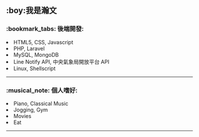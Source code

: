 <h2>:boy:<b>我是瀚文</b></h2>

<h3>:bookmark_tabs: 後端開發:</h3>
  <li>HTML5, CSS, Javascript</li>
  <li>PHP, Laravel</li>
  <li>MySQL, MongoDB</li>
  <li>Line Notify API, 中央氣象局開放平台 API</li>
  <li>Linux, Shellscript</li>
<hr/>

<h3>:musical_note: 個人嗜好:</h3>
  <li>Piano, Classical Music</li>
  <li>Jogging, Gym</li>
  <li>Movies</li>
  <li>Eat</li>
<hr/>

